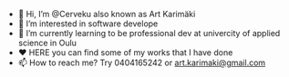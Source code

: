 - 👋 Hi, I’m @Cerveku also known as Art Karimäki
- 👀 I’m interested in software develope
- 🌱 I’m currently learning to be professional dev at univercity of applied science in Oulu
- ❤️ HERE you can find some of my works that I have done
- 📫 How to reach me? Try 0404165242 or art.karimaki@gmail.com
